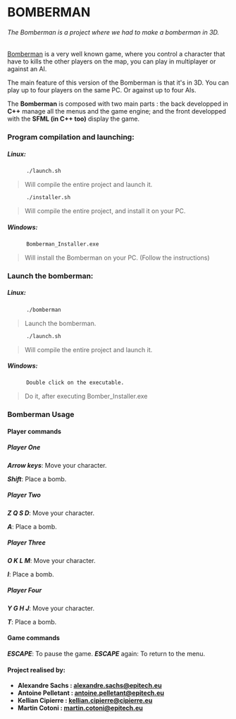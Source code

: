 # BOMBERMAN

###### The Bomberman is a project where we had to make a bomberman in 3D.
[Bomberman](https://en.wikipedia.org/wiki/Bomberman) is a very well known game, where you control a character that have to kills the other players on the map, you can play in multiplayer or against an AI.

The main feature of this version of the Bomberman is that it's in 3D. You can play up to four players on the same PC. Or against up to four AIs.

The **Bomberman** is composed with two main parts : the back developped in **C++** manage all the menus and the game engine; and the front developped with the **SFML (in C++ too)** display the game.
 
### Program compilation and launching:
  ##### Linux:
  ```sh
        ./launch.sh
```
  > Will compile the entire project and launch it.

  ```sh
        ./installer.sh
```
  > Will compile the entire project, and install it on your PC.

   ##### Windows:
  ```sh
        Bomberman_Installer.exe
```
  >  Will install the Bomberman on your PC. (Follow the instructions)

### Launch the bomberman:
  ##### Linux:
  ```sh
        ./bomberman
```
  >  Launch the bomberman.

  ```sh
        ./launch.sh
```
  >  Will compile the entire project and launch it.

   ##### Windows:
  ```sh
        Double click on the executable.
```
  >  Do it, after executing Bomber_Installer.exe


### Bomberman Usage

#### Player commands
  ##### Player One
  ***Arrow keys***: Move your character.
  
  ***Shift***: Place a bomb.
  ##### Player Two
  ***Z Q S D***: Move your character.
  
  ***A***: Place a bomb.
  ##### Player Three
  ***O K L M***: Move your character.
  
  ***I***: Place a bomb.
  ##### Player Four
  ***Y G H J***: Move your character.
  
  ***T***: Place a bomb.

#### Game commands
  ***ESCAPE***: To pause the game.
  ***ESCAPE*** again: To return to the menu.


 #### Project realised by:
- **Alexandre Sachs : [alexandre.sachs@epitech.eu](https://github.com/SachsA)**
- **Antoine Pelletant : [antoine.pelletant@epitech.eu](https://github.com/yabou)**
- **Kellian Cipierre : [kellian.cipierre@cipierre.eu]()**
- **Martin Cotoni : [martin.cotoni@epitech.eu](https://github.com/cotonim)**
